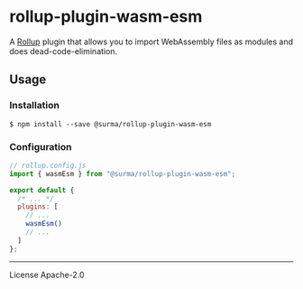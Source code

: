 # rollup-plugin-wasm-esm

A [Rollup] plugin that allows you to import WebAssembly files as modules and does dead-code-elimination.

## Usage

### Installation

```
$ npm install --save @surma/rollup-plugin-wasm-esm
```

### Configuration

```js
// rollup.config.js
import { wasmEsm } from "@surma/rollup-plugin-wasm-esm";

export default {
  /* ... */
  plugins: [
    // ...
    wasmEsm()
    // ...
  ]
};
```

---

License Apache-2.0

[rollup]: https://rollupjs.org
